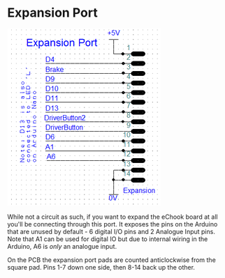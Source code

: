 # Expansion Port

![](../.gitbook/assets/expansion-port-schematic.png)

While not a circuit as such, if you want to expand the eChook board at all you'll be connecting through this port. It exposes the pins on the Arduino that are unused by default - 6 digital I/O pins and 2 Analogue Input pins. Note that A1 can be used for digital IO but due to internal wiring in the Arduino, A6 is _only_ an analogue input.

On the PCB the expansion port pads are counted anticlockwise from the square pad. Pins 1-7 down one side, then 8-14 back up the other.


